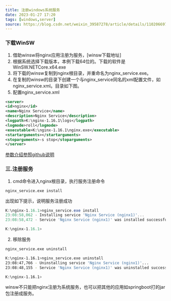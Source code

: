 ```yaml
---
title: 注册windows系统服务
date: 2023-01-27 17:20  
tags: [windows,server]  
source: https://blog.csdn.net/weixin_39587278/article/details/110206697
---
```


### 下载WinSW

1.  借助winsw将nginx应用注册为服务，[winsw下载地址]
2.  根据系统选择下载版本，本例下载64位的。下载的软件是WinSW.NETCore.x64.exe
3.  将下载的winsw复制到nginx根目录，并重命名为nginx_service.exe。
4.  在复制的winsw的目录下创建一个与nginx_service同名的xml配置文件，如nginx_service.xml。目录如下图。  
5.  配置nginx_service.xml

```xml
<server>
<id>nginx</id>
<name>Nginx Service</name>
<description>Nginx Service</description>
<logpath>K:\nginx-1.16.1\logs</logpath>
<logmode>roll</logmode>
<executable>K:\nginx-1.16.1\nginx.exe</executable>
<startarguments></startarguments>
<stoparguments>-s stop</stoparguments>
</server>
```

[参数介绍参照github说明]

### 三.注册服务

1.  cmd命令进入nginx根目录，执行服务注册命令

```
nginx_service.exe install
```

出现如下提示，说明服务注册成功

```powershell
K:\nginx-1.16.1>nginx_service.exe install
23:08:58,062 - Installing service 'Nginx Service (nginx1)'...
23:08:58,472 - Service 'Nginx Service (nginx1)' was installed successfully.

K:\nginx-1.16.1>
```

2.  移除服务
```bash
nginx_service.exe uninstall
```

```bash
K:\nginx-1.16.1>nginx_service.exe uninstall
23:08:47,766 - Uninstalling service 'Nginx Service (nginx1)'...
23:08:48,155 - Service 'Nginx Service (nginx1)' was uninstalled successfully.

K:\nginx-1.16.1>
```

winsw不只能把nginx注册为系统服务，也可以把其他的应用如springboot打的jar包注册成服务。

[参数介绍参照github说明]: https://github.com/winsw/winsw/blob/v3/docs/xml-config-file.md
